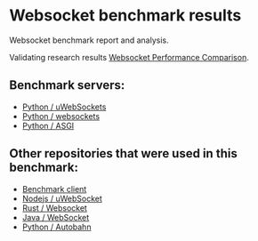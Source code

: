 # Websocket benchmark results

Websocket benchmark report and analysis.

Validating research results [Websocket Performance Comparison](https://matttomasetti.medium.com/websocket-performance-comparison-10dc89367055).

## Benchmark servers:

* [Python / uWebSockets](./python-uwebsockets)
* [Python / websockets](./python-websockets)
* [Python / ASGI](./python-asgi)

## Other repositories that were used in this benchmark:

* [Benchmark client](https://github.com/matttomasetti/NodeJS_Websocket-Benchmark-Client)
* [Nodejs / uWebSocket](https://github.com/matttomasetti/NodeJS-uWS_Websocket-Benchmark-Server)
* [Rust / Websocket](https://github.com/matttomasetti/Rust-WebSocket_Websocket-Benchmark-Server)
* [Java / WebSocket](https://github.com/matttomasetti/Java-WebSocket_Websocket-Benchmark-Server)  
* [Python / Autobahn](https://github.com/villekr/python-autobahn-benchmark-server)
